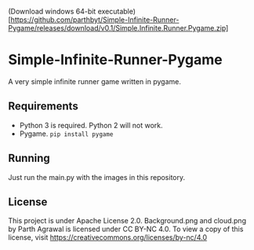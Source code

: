 (Download windows 64-bit executable) [https://github.com/parthbyt/Simple-Infinite-Runner-Pygame/releases/download/v0.1/Simple.Infinite.Runner.Pygame.zip]

# Simple-Infinite-Runner-Pygame
A very simple infinite runner game written in pygame.

## Requirements
- Python 3 is required. Python 2 will not work.
- Pygame. ``` pip install pygame ```

## Running
 Just run the main.py with the images in this repository.
 
## License 
This project is under Apache License 2.0.
Background.png and cloud.png by Parth Agrawal is licensed under CC BY-NC 4.0. To view a copy of this license, visit https://creativecommons.org/licenses/by-nc/4.0
